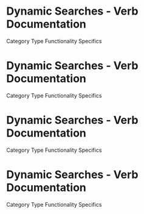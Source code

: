  
# Dynamic Searches - Verb Documentation
 
Category                  Type                      Functionality             Specifics                
 
# Dynamic Searches - Verb Documentation
 
Category                  Type                      Functionality             Specifics                
 
# Dynamic Searches - Verb Documentation
 
Category                  Type                      Functionality             Specifics                
 
# Dynamic Searches - Verb Documentation
 
Category                  Type                      Functionality             Specifics                
